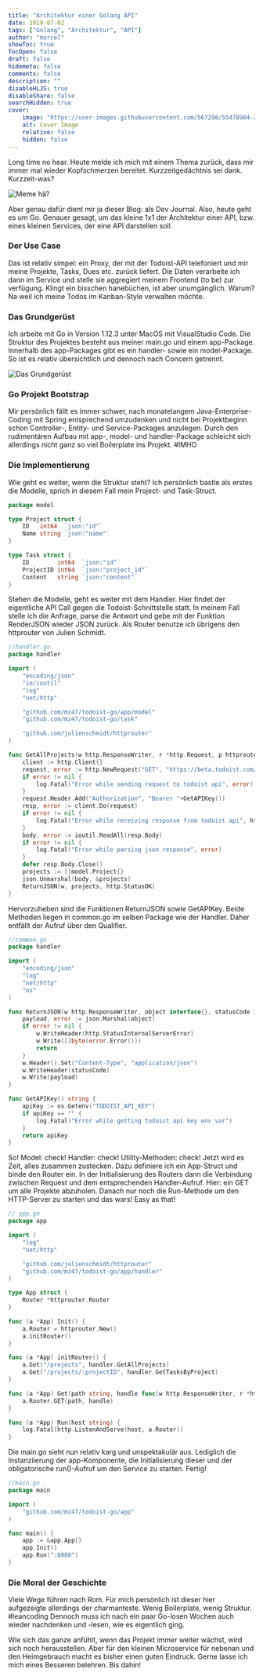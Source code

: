 ```yaml
---
title: "Architektur einer Golang API"
date: 2019-07-02
tags: ["Golang", "Architektur", "API"]
author: "marcel"
showToc: true
TocOpen: false
draft: false
hidemeta: false
comments: false
description: ""
disableHLJS: true
disableShare: false
searchHidden: true
cover:
    image: "https://user-images.githubusercontent.com/567298/55478904-236e9200-561d-11e9-9382-f31b25a9ae03.png"
    alt: Cover Image
    relative: false
    hidden: false
---
```


Long time no hear. Heute melde ich mich mit einem Thema zurück, dass mir immer mal wieder Kopfschmerzen bereitet. 
Kurzzeitgedächtnis sei dank.
Kurzzeit-was?

![Meme hä?](../../posts/2019-07-02/meme.png)

Aber genau dafür dient mir ja dieser Blog: als Dev Journal. 
Also, heute geht es um Go. Genauer gesagt, um das kleine 1x1 der Architektur einer API, 
bzw. eines kleinen Services, der eine API darstellen soll.

### Der Use Case

Das ist relativ simpel: ein Proxy, der mit der Todoist-API telefoniert und mir meine Projekte, Tasks, Dues 
etc. zurück liefert. Die Daten verarbeite ich dann im Service und stelle sie aggregiert meinem Frontend (to be) 
zur verfügung. Klingt ein bisschen hanebüchen, ist aber unumgänglich. 
Warum? Na weil ich meine Todos im Kanban-Style verwalten möchte.

### Das Grundgerüst

Ich arbeite mit Go in Version 1.12.3 unter MacOS mit VisualStudio Code. 
Die Struktur des Projektes besteht aus meiner main.go und einem app-Package. 
Innerhalb des app-Packages gibt es ein handler- sowie ein model-Package. 
So ist es relativ übersichtlich und dennoch nach Concern getrennt.

![Das Grundgerüst](../../posts/2019-07-02/structure.png)

### Go Projekt Bootstrap

Mir persönlich fällt es immer schwer, nach monatelangem Java-Enterprise-Coding mit Spring 
entsprechend umzudenken und nicht bei Projektbeginn schon Controller-, Entity- und Service-Packages anzulegen. 
Durch den rudimentären Aufbau mit app-, model- und handler-Package schleicht sich allerdings 
nicht ganz so viel Boilerplate ins Projekt. #IMHO

### Die Implementierung

Wie geht es weiter, wenn die Struktur steht? Ich persönlich bastle als erstes die Modelle, 
sprich in diesem Fall mein Project- und Task-Struct.

````go
package model

type Project struct {
	ID   int64  `json:"id"`
	Name string `json:"name"`
}

type Task struct {
	ID        int64  `json:"id"`
	ProjectID int64  `json:"project_id"`
	Content   string `json:"content"`
}
````

Stehen die Modelle, geht es weiter mit dem Handler. Hier findet der eigentliche API Call gegen die 
Todoist-Schnittstelle statt. In meinem Fall stelle ich die Anfrage, parse die Antwort und gebe mit der 
Funktion RenderJSON wieder JSON zurück. Als Router benutze ich übrigens den httprouter von Julien Schmidt.

````go
//handler.go
package handler

import (
	"encoding/json"
	"io/ioutil"
	"log"
	"net/http"

	"github.com/mz47/todoist-go/app/model"
	"github.com/mz47/todoist-go/task"

	"github.com/julienschmidt/httprouter"
)

func GetAllProjects(w http.ResponseWriter, r *http.Request, p httprouter.Params) {
	client := http.Client{}
	request, error := http.NewRequest("GET", "https://beta.todoist.com/API/v8/projects", nil)
	if error != nil {
		log.Fatal("Error while sending request to todoist api", error)
	}
	request.Header.Add("Authorization", "Bearer "+GetAPIKey())
	resp, error := client.Do(request)
	if error != nil {
		log.Fatal("Error while receiving response from todoist api", http.StatusInternalServerError)
	}
	body, error := ioutil.ReadAll(resp.Body)
	if error != nil {
		log.Fatal("Error while parsing json response", error)
	}
	defer resp.Body.Close()
	projects := []model.Project{}
	json.Unmarshal(body, &projects)
	ReturnJSON(w, projects, http.StatusOK)
}
````

Hervorzuheben sind die Funktionen ReturnJSON sowie GetAPIKey. 
Beide Methoden liegen in common.go im selben Package wie der Handler. 
Daher entfällt der Aufruf über den Qualifier.

```go
//common.go
package handler

import (
	"encoding/json"
	"log"
	"net/http"
	"os"
)

func ReturnJSON(w http.ResponseWriter, object interface{}, statusCode int) {
	payload, error := json.Marshal(object)
	if error != nil {
		w.WriteHeader(http.StatusInternalServerError)
		w.Write([]byte(error.Error()))
		return
	}
	w.Header().Set("Content-Type", "application/json")
	w.WriteHeader(statusCode)
	w.Write(payload)
}

func GetAPIKey() string {
	apiKey := os.Getenv("TODOIST_API_KEY")
	if apiKey == "" {
		log.Fatal("Error while getting todoist api key env var")
	}
	return apiKey
}
```

So! Model: check! Handler: check! Utility-Methoden: check! Jetzt wird es Zeit, alles zusammen zustecken. 
Dazu definiere ich ein App-Struct und binde den Router ein. 
In der Initialisierung des Routers dann die Verbindung zwischen Request und dem entsprechenden Handler-Aufruf. 
Hier: ein GET um alle Projekte abzuholen. Danach nur noch die Run-Methode um den HTTP-Server zu starten und das wars! 
Easy as that!

```go
// app.go
package app

import (
	"log"
	"net/http"

	"github.com/julienschmidt/httprouter"
	"github.com/mz47/todoist-go/app/handler"
)

type App struct {
	Router *httprouter.Router
}

func (a *App) Init() {
	a.Router = httprouter.New()
	a.initRouter()
}

func (a *App) initRouter() {
	a.Get("/projects", handler.GetAllProjects)
	a.Get("/projects/:projectID", handler.GetTasksByProject)
}

func (a *App) Get(path string, handle func(w http.ResponseWriter, r *http.Request, ps httprouter.Params)) {
	a.Router.GET(path, handle)
}

func (a *App) Run(host string) {
	log.Fatal(http.ListenAndServe(host, a.Router))
}
```

Die main.go sieht nun relativ karg und unspektakulär aus. 
Lediglich die Instanziierung der app-Komponente, die Initialisierung dieser und der 
obligatorische run()-Aufruf um den Service zu starten. 
Fertig!

```go
//main.go
package main

import (
	"github.com/mz47/todoist-go/app"
)

func main() {
	app := &app.App{}
	app.Init()
	app.Run(":8080")
}
```

### Die Moral der Geschichte

Viele Wege führen nach Rom. Für mich persönlich ist dieser hier aufgezeigte allerdings der charmanteste. 
Wenig Boilerplate, wenig Struktur. #leancoding Dennoch muss ich nach ein paar Go-losen Wochen auch wieder nachdenken 
und -lesen, wie es eigentlich ging.

Wie sich das ganze anfühlt, wenn das Projekt immer weiter wächst, wird sich noch herausstellen. 
Aber für den kleinen Microservice für nebenan und den Heimgebrauch macht es bisher einen guten Eindruck. 
Gerne lasse ich mich eines Besseren belehren. Bis dahin!
